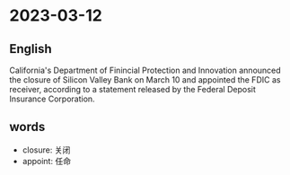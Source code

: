 # 2023-03-12

## English
California's Department of Finincial
Protection and Innovation announced the
closure of Silicon Valley Bank on March 10
and appointed the FDIC as receiver,
according to a statement released by the 
Federal Deposit Insurance Corporation.


## words
* closure: 关闭
* appoint: 任命
